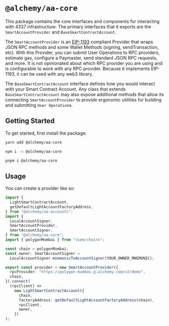 # `@alchemy/aa-core`

This package contains the core interfaces and components for interacting with 4337 infrastructure. The primary interfaces that it exports are the `SmartAccountProvider` and `BaseSmartContractAccount`.

The `SmartAccountProvider` is an [EIP-1193](https://eips.ethereum.org/EIPS/eip-1193) compliant Provider that wraps JSON RPC methods and some Wallet Methods (signing, sendTransaction, etc). With this Provider, you can submit User Operations to RPC providers, estimate gas, configure a Paymaster, send standard JSON RPC requests, and more. It is not opinionated about which RPC provider you are using and is configurable to work with any RPC provider. Because it implements EIP-1193, it can be used with any web3 library.

The `BaseSmartContractAccount` interface defines how you would interact with your Smart Contract Account. Any class that extends `BaseSmartContractAccount` may also expose additional methods that allow its connecting `SmartAccountProvider` to provide ergonomic utilities for building and submitting `User Operation`s.

## Getting Started

To get started, first install the package:

```bash [yarn]
yarn add @alchemy/aa-core
```

```bash [npm]
npm i -s @alchemy/aa-core
```

```bash [pnpm]
pnpm i @alchemy/aa-core
```

## Usage

You can create a provider like so:

```typescript
import {
  LightSmartContractAccount,
  getDefaultLightAccountFactoryAddress,
} from "@alchemy/aa-accounts";
import {
  LocalAccountSigner,
  SmartAccountProvider,
  SmartAccountSigner,
} from "@alchemy/aa-core";
import { polygonMumbai } from "viem/chains";

const chain = polygonMumbai;
const owner: SmartAccountSigner =
  LocalAccountSigner.mnemonicToAccountSigner(YOUR_OWNER_MNEMONIC);

export const provider = new SmartAccountProvider({
  rpcProvider: "https://polygon-mumbai.g.alchemy.com/v2/demo",
  chain,
}).connect(
  (rpcClient) =>
    new LightSmartContractAccount({
      chain,
      factoryAddress: getDefaultLightAccountFactoryAddress(chain),
      rpcClient,
      owner,
    })
);
```

